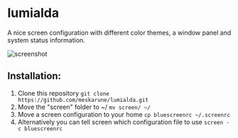 lumialda
========

A nice screen configuration with different color themes, a window panel and system status information.

![screenshot](https://raw.github.com/meskarune/lumialda/master/screen/screenshot.png "Blue Theme")

Installation:
-------------
1. Clone this repository
    ```git clone https://github.com/meskarune/lumialda.git```
2. Move the "screen" folder to ~/
    ```mv screen/ ~/```
3. Move a screen configuration to your home 
    ```cp bluescreenrc ~/.screenrc```
4. Alternatively you can tell screen which configuration file to use
    ```screen -c bluescreenrc```
